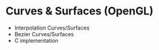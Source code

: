 # Curves &amp; Surfaces (OpenGL)
*  Interpolation Curves/Surfaces
*  Bezier Curves/Surfaces
* C implementation
